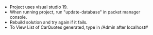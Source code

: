 * Project uses visual studio 19.
* When running project, run "update-database" in packet manager console. 
* Rebuild solution and try again if it fails. 
* To View List of CarQuotes generated, type in /Admin after localhost#
